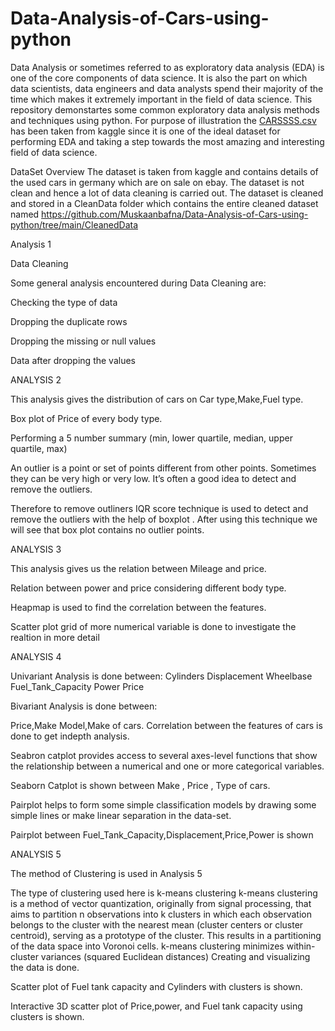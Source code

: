 # Data-Analysis-of-Cars-using-python

Data Analysis or sometimes referred to as exploratory data analysis (EDA) is one of the core components of data science. It is also the part on which data scientists, data engineers and data analysts spend their majority of the time which makes it extremely important in the field of data science. This repository demonstartes some common exploratory data analysis methods and techniques using python. For purpose of illustration the [CARSSSS.csv](https://github.com/Muskaanbafna/Data-Analysis-of-Cars-using-python/files/8793819/CARSSSS.csv) has been taken from kaggle since it is one of the ideal dataset for performing EDA and taking a step towards the most amazing and interesting field of data science.

DataSet Overview
The dataset is taken from kaggle and contains details of the used cars in germany which are on sale on ebay.
The dataset is not clean and hence a lot of data cleaning is carried out.
The dataset is cleaned and stored in a CleanData folder which contains the entire cleaned dataset named https://github.com/Muskaanbafna/Data-Analysis-of-Cars-using-python/tree/main/CleanedData

Analysis 1 

Data Cleaning 

Some general analysis encountered during Data Cleaning are:

Checking the type of data

Dropping the duplicate rows

Dropping the missing or null values

Data after dropping the values



ANALYSIS 2

This analysis gives the distribution of cars on Car type,Make,Fuel type.

Box plot of Price of every body type.

Performing a 5 number summary (min, lower quartile, median, upper quartile, max)

An outlier is a point or set of points different from other points. Sometimes they can be very high or very low. It’s often a good idea to detect and remove the outliers.

Therefore to remove outliners IQR score technique is used  to detect and remove the outliers with the help of boxplot
.
After using this technique we will see that  box plot contains no outlier points.


ANALYSIS 3

This analysis gives us the relation between Mileage and price.

Relation between power and price considering different body type.

Heapmap is used to find the correlation between the features.

Scatter plot grid of more numerical variable is done to  investigate the realtion in more detail


ANALYSIS 4

Univariant Analysis is done between:
Cylinders
Displacement
Wheelbase
Fuel_Tank_Capacity
Power
Price

Bivariant Analysis is done between:

Price,Make 
Model,Make of cars.
Correlation between the features of cars is done to get indepth analysis.

Seabron catplot provides access to several axes-level functions that show the relationship between a numerical and one or more categorical variables.

Seaborn Catplot is shown between Make , Price , Type of cars.

Pairplot helps to form some simple classification models by drawing some simple lines or make linear separation in the data-set.

Pairplot between Fuel_Tank_Capacity,Displacement,Price,Power is shown 

ANALYSIS 5

The method of Clustering is used in Analysis 5

The type of clustering used here is k-means clustering k-means clustering is a method of vector quantization, originally from signal processing, that aims to partition n observations into k clusters in which each observation belongs to the cluster with the nearest mean (cluster centers or cluster centroid), serving as a prototype of the cluster. This results in a partitioning of the data space into Voronoi cells. k-means clustering minimizes within-cluster variances (squared Euclidean distances)
Creating and visualizing the data is done.

Scatter plot of Fuel tank capacity and Cylinders with clusters is shown.

Interactive 3D scatter plot of Price,power, and Fuel tank capacity using  clusters is shown.


